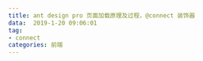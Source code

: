 ```yaml
---
title: ant design pro 页面加载原理及过程，@connect 装饰器
data:  2019-1-20 09:06:01
tag:
- connect
categories: 前端
---
```


